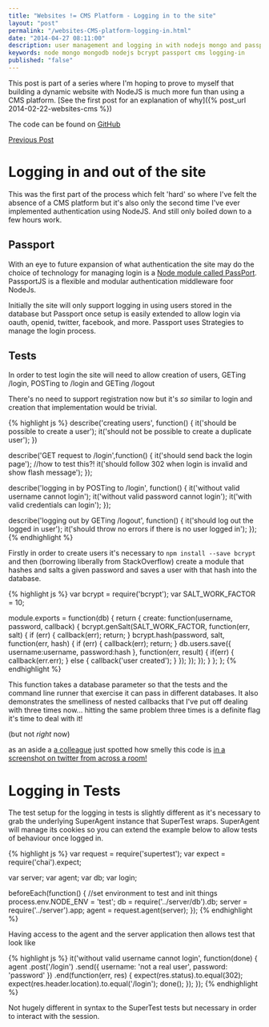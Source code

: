 ```yaml
--- 
title: "Websites != CMS Platform - Logging in to the site" 
layout: "post" 
permalink: "/websites-CMS-platform-logging-in.html" 
date: "2014-04-27 08:11:00"
description: user management and logging in with nodejs mongo and passport
keywords: node mongo mongodb nodejs bcrypt passport cms logging-in
published: "false" 
---
```


This post is part of a series where I'm hoping to prove to myself that building a dynamic website with NodeJS is much more fun than using a CMS platform. [See the first post for an explanation of why]({% post_url 2014-02-22-websites-cms %})

The code can be found on [GitHub](https://github.com/pauldambra/omniclopse)

[Previous Post](/Websites-CMS-Platform-Storing-Data2.html)

Logging in and out of the site
==============================

This was the first part of the process which felt 'hard' so where I've felt the absence of a CMS platform but it's also only the second time I've ever implemented authentication using NodeJS. And still only boiled down to a few hours work.

Passport
--------
With an eye to future expansion of what authentication the site may do the choice of technology for managing login is a [Node module called PassPort](http://passportjs.org/). PassportJS is a flexible and modular authentication middleware foor NodeJs. 

Initially the site will only support logging in using users stored in the database but Passport once setup is easily extended to allow login via oauth, openid, twitter, facebook, and more. Passport uses Strategies to manage the login process.

Tests
-----
In order to test login the site will need to allow creation of users, GETing /login, POSTing to /login and GETing /logout

There's no need to support registration now but it's *so* similar to login and creation that implementation would be trivial.

{% highlight js %}
describe('creating users', function() {
  it('should be possible to create a user');
  it('should not be possible to create a duplicate user');
})

describe('GET request to /login',function() {
  it('should send back the login page');
  //how to test this?!
  it('should follow 302 when login is invalid and show flash message');
});

describe('logging in by POSTing to /login', function() {
    it('without valid username cannot login');
    it('without valid password cannot login');
    it('with valid credentials can login');
});

describe('logging out by GETing /logout', function() {
  it('should log out the logged in user');
  it('should throw no errors if there is no user logged in');
});
{% endhighlight %}

Firstly in order to create users it's necessary to `npm install --save bcrypt` and then (borrowing liberally from StackOverflow) create a module that hashes and salts a given password and saves a user with that hash into the database.

{% highlight js %}
var bcrypt = require('bcrypt');
var SALT_WORK_FACTOR = 10;

module.exports = function(db) {
  return {
    create: function(username, password, callback) {
        bcrypt.genSalt(SALT_WORK_FACTOR, function(err, salt) {
            if (err) {
                callback(err);
                return;
            }
            bcrypt.hash(password, salt, function(err, hash) {
                if (err) {
                    callback(err);
                    return;
                }
                db.users.save({
                    username:username,
                    password:hash
                }, function(err, result) {
                    if(err) {
                        callback(err.err);
                    } else {
                        callback('user created');
                    }
                });
            });
        });
    }
  };
};
{% endhighlight %}

This function takes a database parameter so that the tests and the command line runner that exercise it can pass in different databases. It also demonstrates the smelliness of nested callbacks that I've put off dealing with three times now... hitting the same problem three times is a definite flag it's time to deal with it!

(but not _right_ now)

as an aside a [a colleague](https://twitter.com/LemoncogFoReal) just spotted how smelly this code is [in a screenshot on twitter from across a room!](https://twitter.com/LemoncogFoReal/status/468024884741013504) 

Logging in Tests
============
The test setup for the logging in tests is slightly different as it's necessary to grab the underlying SuperAgent instance that SuperTest wraps. SuperAgent will manage its cookies so you can extend the example below to allow tests of behaviour once logged in.

{% highlight js %}
var request = require('supertest');
var expect = require('chai').expect;

var server;
var agent;
var db;
var login;

beforeEach(function() {
    //set environment to test and init things
    process.env.NODE_ENV = 'test'; 
    db = require('../server/db').db;
    server = require('../server').app;
    agent = request.agent(server);
});
{% endhighlight %}

Having access to the agent and the server application then allows test that look like 

{% highlight js %}
    it('without valid username cannot login', function(done) {
        agent
          .post('/login')
          .send({ username: 'not a real user', password: 'password' })
          .end(function(err, res) {
            expect(res.status).to.equal(302);
            expect(res.header.location).to.equal('/login');
            done();
          });
    });
{% endhighlight %}

Not hugely different in syntax to the SuperTest tests but necessary in order to interact with the session.
